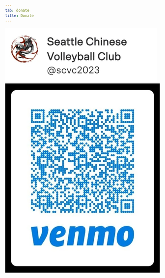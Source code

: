 ```yaml
---
tab: donate
title: Donate
---
```


![](/assets/donate-recipient.jpg)
![](/assets/donate-qr-code.jpg)
